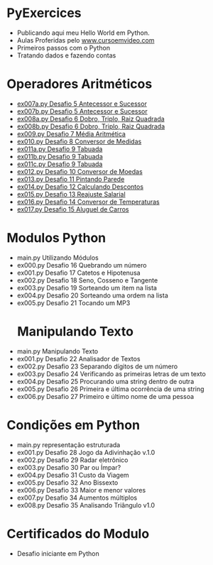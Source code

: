 # PyExercices
- Publicando aqui meu Hello World em Python.
- Aulas Proferidas pelo www.cursoemvideo.com
- Primeiros passos com o Python
- Tratando dados e fazendo contas
# Operadores Aritméticos
- [ex007a.py Desafio 5 Antecessor e Sucessor](https://github.com/hqnicolas/PyExercices/blob/main/Operadores%20Aritm%C3%A9ticos/ex007a.py)
- [ex007b.py Desafio 5 Antecessor e Sucessor](https://github.com/hqnicolas/PyExercices/blob/main/Operadores%20Aritm%C3%A9ticos/ex007b.py)
- [ex008a.py Desafio 6 Dobro, Triplo, Raiz Quadrada](https://github.com/hqnicolas/PyExercices/blob/main/Operadores%20Aritm%C3%A9ticos/ex008a.py)
- [ex008b.py Desafio 6 Dobro, Triplo, Raiz Quadrada](https://github.com/hqnicolas/PyExercices/blob/main/Operadores%20Aritm%C3%A9ticos/ex008b.py)
- [ex009.py Desafio 7 Média Aritmética](https://github.com/hqnicolas/PyExercices/blob/main/Operadores%20Aritm%C3%A9ticos/ex009.py)
- [ex010.py Desafio 8 Conversor de Medidas](https://github.com/hqnicolas/PyExercices/blob/main/Operadores%20Aritm%C3%A9ticos/ex010.py)
- [ex011a.py Desafio 9 Tabuada](https://github.com/hqnicolas/PyExercices/blob/main/Operadores%20Aritm%C3%A9ticos/ex011a.py)
- [ex011b.py Desafio 9 Tabuada](https://github.com/hqnicolas/PyExercices/blob/main/Operadores%20Aritm%C3%A9ticos/ex011b.py)
- [ex011c.py Desafio 9 Tabuada](https://github.com/hqnicolas/PyExercices/blob/main/Operadores%20Aritm%C3%A9ticos/ex011c.py)
- [ex012.py Desafio 10 Conversor de Moedas](https://github.com/hqnicolas/PyExercices/blob/main/Operadores%20Aritm%C3%A9ticos/ex012.py)
- [ex013.py Desafio 11 Pintando Parede](https://github.com/hqnicolas/PyExercices/blob/main/Operadores%20Aritm%C3%A9ticos/ex013.py)
- [ex014.py Desafio 12 Calculando Descontos](https://github.com/hqnicolas/PyExercices/blob/main/Operadores%20Aritm%C3%A9ticos/ex014.py)
- [ex015.py Desafio 13 Reajuste Salarial](https://github.com/hqnicolas/PyExercices/blob/main/Operadores%20Aritm%C3%A9ticos/ex015.py)
- [ex016.py Desafio 14 Conversor de Temperaturas](https://github.com/hqnicolas/PyExercices/blob/main/Operadores%20Aritm%C3%A9ticos/ex016.py)
- [ex017.py Desafio 15 Aluguel de Carros](https://github.com/hqnicolas/PyExercices/blob/main/Operadores%20Aritm%C3%A9ticos/ex017.py)
# Modulos Python
- main.py Utilizando Módulos
- ex000.py Desafio 16 Quebrando um número
- ex001.py Desafio 17 Catetos e Hipotenusa
- ex002.py Desafio 18 Seno, Cosseno e Tangente
- ex003.py Desafio 19 Sorteando um item na lista
- ex004.py Desafio 20 Sorteando uma ordem na lista
- ex005.py Desafio 21 Tocando um MP3
  # Manipulando Texto
- main.py Manipulando Texto
- ex001.py Desafio 22 Analisador de Textos
- ex002.py Desafio 23 Separando dígitos de um número
- ex003.py Desafio 24 Verificando as primeiras letras de um texto
- ex004.py Desafio 25 Procurando uma string dentro de outra
- ex005.py Desafio 26 Primeira e última ocorrência de uma string
- ex006.py Desafio 27 Primeiro e último nome de uma pessoa
# Condições em Python
- main.py representação estruturada
- ex001.py Desafio 28 Jogo da Adivinhação v.1.0
- ex002.py Desafio 29 Radar eletrônico
- ex003.py Desafio 30 Par ou Ímpar?
- ex004.py Desafio 31 Custo da Viagem
- ex005.py Desafio 32 Ano Bissexto
- ex006.py Desafio 33 Maior e menor valores
- ex007.py Desafio 34 Aumentos múltiplos
- ex008.py Desafio 35 Analisando Triângulo v1.0
# Certificados do Modulo
- Desafio iniciante em Python
